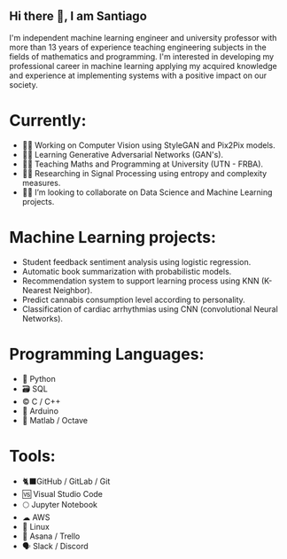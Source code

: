 ## Hi there 👋, I am Santiago

I'm independent machine learning engineer and university professor with more than 13 years of experience teaching engineering subjects in the fields of mathematics and programming. I'm interested in developing my professional career in machine learning applying my acquired knowledge and experience at implementing systems with a positive impact on our society.

# Currently:

- 👨‍💻 Working on Computer Vision using StyleGAN and Pix2Pix models.
- 👨‍🎓 Learning Generative Adversarial Networks (GAN's).  
- 👨‍🏫 Teaching Maths and Programming at University (UTN - FRBA).
- 👨‍🔬 Researching in Signal Processing using entropy and complexity measures.
- 🕵️‍♂️ I’m looking to collaborate on Data Science and Machine Learning projects.

# Machine Learning projects:

- Student feedback sentiment analysis using logistic regression.
- Automatic book summarization with probabilistic models.
- Recommendation system to support learning process using KNN (K-Nearest Neighbor).
- Predict cannabis consumption level according to personality.
- Classification of cardiac arrhythmias using CNN (convolutional Neural Networks).

# Programming Languages: 

- 🐍 Python 
- 🗃️ SQL
- © C / C++
- 🤖 Arduino
- 📐 Matlab / Octave

# Tools:

- 🐈‍⬛GitHub / GitLab / Git
- 🆚 Visual Studio Code
- 🌕 Jupyter Notebook
- ☁ AWS
- 🐧 Linux
- 📅 Asana / Trello
- 🗣️ Slack / Discord
